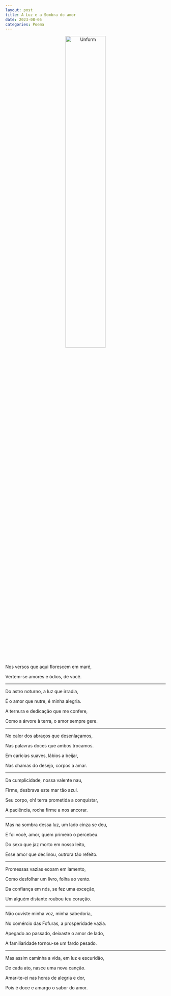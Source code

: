 ```yaml
---
layout: post
title: A Luz e a Sombra do amor
date: 2023-08-05
categories: Poema
---
```


<p align="center">
<img src="{{ site.baseurl }}/images/2023-08-07-A-Luz-e-a-sombra-do-amor.png" height="50%" width="50%" alt="Unform" />
 </p>

Nos versos que aqui florescem em maré,

Vertem-se amores e ódios, de você.

---

Do astro noturno, a luz que irradia,

É o amor que nutre, é minha alegria.

A ternura e dedicação que me confere,

Como a árvore à terra, o amor sempre gere.

---

No calor dos abraços que desenlaçamos,

Nas palavras doces que ambos trocamos.

Em carícias suaves, lábios a beijar,

Nas chamas do desejo, corpos a amar.

---

Da cumplicidade, nossa valente nau,

Firme, desbrava este mar tão azul.

Seu corpo, oh! terra prometida a conquistar,

A paciência, rocha firme a nos ancorar.

---

Mas na sombra dessa luz, um lado cinza se deu,

E foi você, amor, quem primeiro o percebeu.

Do sexo que jaz morto em nosso leito,

Esse amor que declinou, outrora tão refeito.

---

Promessas vazias ecoam em lamento,

Como desfolhar um livro, folha ao vento.

Da confiança em nós, se fez uma exceção,

Um alguém distante roubou teu coração.

---

Não ouviste minha voz, minha sabedoria,

No comércio das Fofuras, a prosperidade vazia.

Apegado ao passado, deixaste o amor de lado,

A familiaridade tornou-se um fardo pesado.

---

Mas assim caminha a vida, em luz e escuridão,

De cada ato, nasce uma nova canção.

Amar-te-ei nas horas de alegria e dor,

Pois é doce e amargo o sabor do amor.